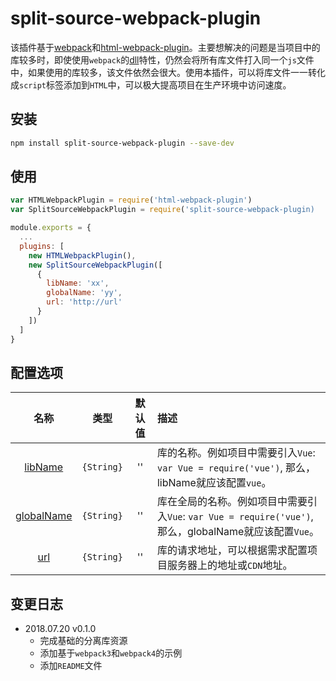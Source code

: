 # split-source-webpack-plugin

该插件基于[webpack](https://github.com/webpack/webpack)和[html-webpack-plugin](https://github.com/jantimon/html-webpack-plugin)。主要想解决的问题是当项目中的库较多时，即使使用`webpack`的[dll](https://webpack.js.org/plugins/dll-plugin/)特性，仍然会将所有库文件打入同一个`js`文件中，如果使用的库较多，该文件依然会很大。使用本插件，可以将库文件一一转化成`script`标签添加到`HTML`中，可以极大提高项目在生产环境中访问速度。

## 安装

```bash
npm install split-source-webpack-plugin --save-dev
```

## 使用

```javascript
var HTMLWebpackPlugin = require('html-webpack-plugin')
var SplitSourceWebpackPlugin = require('split-source-webpack-plugin)

module.exports = {
  ...
  plugins: [
    new HTMLWebpackPlugin(),
    new SplitSourceWebpackPlugin([
      {
        libName: 'xx',
        globalName: 'yy',
        url: 'http://url'
      }
    ])
  ]
}
```

## 配置选项

|名称|类型|默认值|描述|
|:--:|:--:|:-----:|:----------|
|[libName](#)|`{String}`|''|库的名称。例如项目中需要引入`Vue`: `var Vue = require('vue')`, 那么，libName就应该配置`vue`。|
|[globalName](#)|`{String}`|''|库在全局的名称。例如项目中需要引入`Vue`: `var Vue = require('vue')`, 那么，globalName就应该配置`Vue`。|
|[url](#)|`{String}`|''|库的请求地址，可以根据需求配置项目服务器上的地址或`CDN`地址。|

## 变更日志

- 2018.07.20 v0.1.0
  - 完成基础的分离库资源
  - 添加基于`webpack3`和`webpack4`的示例
  - 添加`README`文件